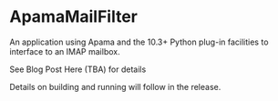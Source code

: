 # ApamaMailFilter

An application using Apama and the 10.3+ Python plug-in facilities to interface to an IMAP mailbox. 

See Blog Post Here (TBA) for details 

Details on building and running will follow in the release. 
